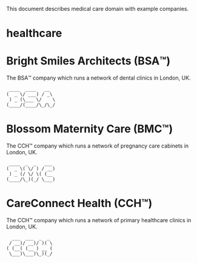 This document describes medical care domain with example companies.
# healthcare
# Bright Smiles Architects (BSA™️)

The BSA™️ company which runs a network of dental clinics in London, UK.

```
 ____  ____   __  
(  _ \/ ___) / _\ 
 ) _ (\___ \/    \
(____/(____/\_/\_/
```

# Blossom Maternity Care (BMC™️)

The CCH™️ company which runs a network of pregnancy care cabinets in London, UK.

```
 ____  _  _   ___ 
(  _ \( \/ ) / __)
 ) _ (/ \/ \( (__ 
(____/\_)(_/ \___)
```

# CareConnect Health (CCH™️)

The CCH™️ company which runs a network of primary healthcare clinics in London, UK.

```
  ___  ___  _  _ 
 / __)/ __)/ )( \
( (__( (__ ) __ (
 \___)\___)\_)(_/
```
